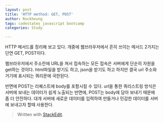```yaml
---
layout: post
title: 'HTTP method: GET, POST'
author: Rockheung
tags: codestates javascript bootcamp
categories: Study

---
```

HTTP 메서드를 정리해 보고 있다. 개중에 웹브라우저에서 흔히 쓰이는 메서드 2가지는 단연 GET, POST이다.

웹브라우저에서 주소란에 URL을 쳐서 접속하는 모든 접속은 서버에게 단순히 자원을 get하는 것이다. html파일을 받기도 하고, json을 받기도 하고 하지만 결국 url 주소와 거기에 표시되는 쿼리문에 국한된다.

반면에 POST는 리퀘스트에 body를 포함시킬 수 있다. url을 통한 쿼리스트링 방식은 서버에 보내는 데이터가 쉽게 노출되는 반면에, POST는 body에 담아 보내기 때문에 좀 더 안전하다. 대개 서버에 새로운 데이터를 입력하여 만들거나 민감한 데이터를 서버에 보내고자 할때 사용한다.

> Written with [StackEdit](https://stackedit.io/).



